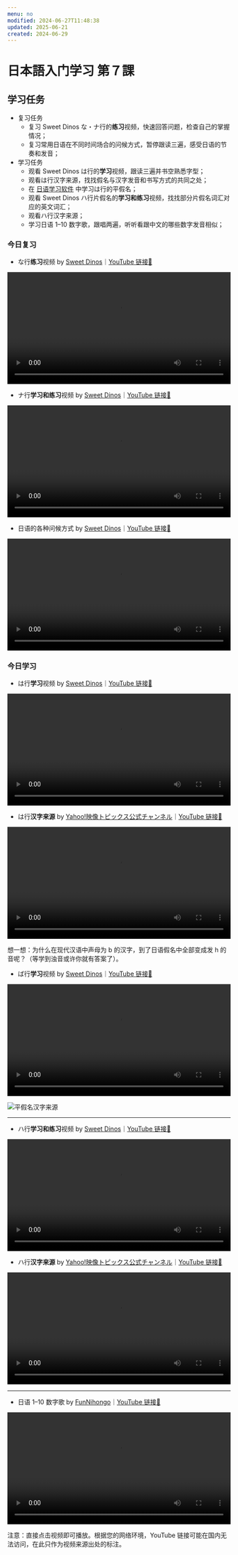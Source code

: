 ```yaml
---
menu: no
modified: 2024-06-27T11:48:38
updated: 2025-06-21
created: 2024-06-29
---
```


# 日本語入门学习 第７課

## 学习任务

- 复习任务
	- 复习 Sweet Dinos な・ナ行的**练习**视频，快速回答问题，检查自己的掌握情况；
	- 复习常用日语在不同时间场合的问候方式，暂停跟读三遍，感受日语的节奏和发音；
- 学习任务
	- 观看 Sweet Dinos は行的**学习**视频，跟读三遍并书空熟悉字型；
	- 观看は行汉字来源，找找假名与汉字发音和书写方式的共同之处；
	- 在 [日语学习软件](https://minielephant.net/beginner-japanese#学习软件) 中学习は行的平假名；
	- 观看 Sweet Dinos ハ行片假名的**学习和练习**视频，找找部分片假名词汇对应的英文词汇；
	- 观看ハ行汉字来源；
	- 学习日语 1–10 数字歌，跟唱两遍，听听看跟中文的哪些数字发音相似；

### 今日复习

- な行**练习**视频 by [Sweet Dinos](https://www.youtube.com/@SweetDinos/videos)｜[YouTube 链接🔗](https://youtu.be/rridw9nIzlg?si=bqAniM1rDZmF6Ode)

<video width="100%" height="auto" controls>
  <source src="https://mini-elephant-1318622621.cos.ap-chongqing.myqcloud.com/2024/07/01/learn-hiragana-alphabet-characters-practice-5.mp4">
</video>

- ナ行**学习和练习**视频 by [Sweet Dinos](https://www.youtube.com/@SweetDinos/videos)｜[YouTube 链接🔗](https://www.youtube.com/watch?v=HGUCWuW84oM)

<video width="100%" height="auto" controls>
  <source src="https://mini-elephant-1318622621.cos.ap-chongqing.myqcloud.com/english/learn-katakana-japanese-alphabet-characters-lesson-5.mp4" type="video/mp4">
</video>

- 日语的各种问候方式 by [Sweet Dinos](https://www.youtube.com/@SweetDinos/videos)｜[YouTube 链接🔗](https://youtu.be/MblKNliC6uc)

<video width="100%" height="auto" controls>
  <source src="https://mini-elephant-1318622621.cos.ap-chongqing.myqcloud.com/2024/06/29/japanese-greetings.mp4" type="video/mp4">
<track src="https://mini-elephant-1318622621.cos.ap-chongqing.myqcloud.com/2024/06/29/japanese-greetings.srt" kind="subtitles" srclang="cn" label="Chinese" />
</video>

### 今日学习

- は行**学习**视频 by [Sweet Dinos](https://www.youtube.com/@SweetDinos/videos)｜[YouTube 链接🔗](https://youtu.be/Wewz9QDOYhw?si=3Mba5losDLnJALjg)

<video width="100%" height="auto" controls>
  <source src="https://mini-elephant-1318622621.cos.ap-chongqing.myqcloud.com/2024/07/02/learn-hiragana-alphabet-characters-lesson-6.mp4" type="video/mp4">
</video>

- は行**汉字来源** by [Yahoo!映像トピックス公式チャンネル](https://www.youtube.com/@yahoo4559)｜[YouTube 链接🔗](https://youtu.be/2_WQ11ftZ2k?si=-9H4fKzfvb6N4tT7)

<video width="100%" height="auto" controls>
  <source src="https://mini-elephant-1318622621.cos.ap-chongqing.myqcloud.com/2024/07/01/ha-hiragana-kanji.mp4" type="video/mp4">
</video>

想一想：为什么在现代汉语中声母为 b 的汉字，到了日语假名中全部变成发 h 的音呢？（等学到浊音或许你就有答案了）。

- ば行**学习**视频 by [Sweet Dinos](https://www.youtube.com/@SweetDinos/videos)｜[YouTube 链接🔗](https://www.youtube.com/watch?v=YVRw_QYBhlc)

<video width="100%" height="auto" controls>
  <source src="https://mini-elephant-1318622621.cos.ap-chongqing.myqcloud.com/english/learn-hiragana-alphabet-characters-lesson-14.mp4" type="video/mp4">
</video>

![平假名汉字来源](https://mini-elephant-1318622621.cos.ap-chongqing.myqcloud.com/2024/06/29/Hiragana_origin.svg)

---

- ハ行**学习和练习**视频 by [Sweet Dinos](https://www.youtube.com/@SweetDinos/videos)｜[YouTube 链接🔗](https://www.youtube.com/watch?v=HGUCWuW84oM)

<video width="100%" height="auto" controls>
  <source src="https://mini-elephant-1318622621.cos.ap-chongqing.myqcloud.com/english/learn-katakana-japanese-alphabet-characters-lesson-6.mp4" type="video/mp4">
</video>

- ハ行**汉字来源** by [Yahoo!映像トピックス公式チャンネル](https://www.youtube.com/@yahoo4559)｜[YouTube 链接🔗](https://www.youtube.com/watch?v=rf-n_qI2occ)

<video width="100%" height="auto" controls>
  <source src="https://mini-elephant-1318622621.cos.ap-chongqing.myqcloud.com/english/japanese-katakana-were-born-from-chinese-characters-ha.mp4" type="video/mp4">
</video>

---

- 日语 1–10 数字歌 by [FunNihongo](https://www.youtube.com/@funnihongo9881)｜[YouTube 链接🔗](https://youtu.be/Jqglm3rZEnc?si=76RlUFUDjAIoIKW7)

<video width="100%" height="auto" controls>
  <source src="https://mini-elephant-1318622621.cos.ap-chongqing.myqcloud.com/2024/07/01/japanese-numbers-song.mp4" type="video/mp4">
</video>

<span class="caption">注意：直接点击视频即可播放。根据您的网络环境，YouTube 链接可能在国内无法访问，在此只作为视频来源出处的标注。</span>
